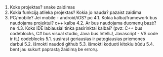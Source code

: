 1. Koks projektas? snake zaidimas
2. Kokia funkciją atlieka projektas? Kokia jo nauda? pazaist zaidima
3. PC/mobile? Jei mobile - android/iOS? pc
4.1. Kokia kalba/framework bus naudojama projektui? c++ kalba 
4.2. Ar bus naudojama duomenų bazė? ne
4.3. Koks IDE labiausiai tinka pasirinktai kalbai? (pvz: C++ bus codeblocks, C# bus visual studio, Java bus IntelliJ, Javascript - VS code ir tt.) codeblocks
5.1. susirast geriausias ir patogiausias priemones darbui
5.2. išmokti naudoti github
5.3. išmokti koduoti kitokiu būdu
5.4. bent jau sukurt paprastą žaidimą be errorų.
